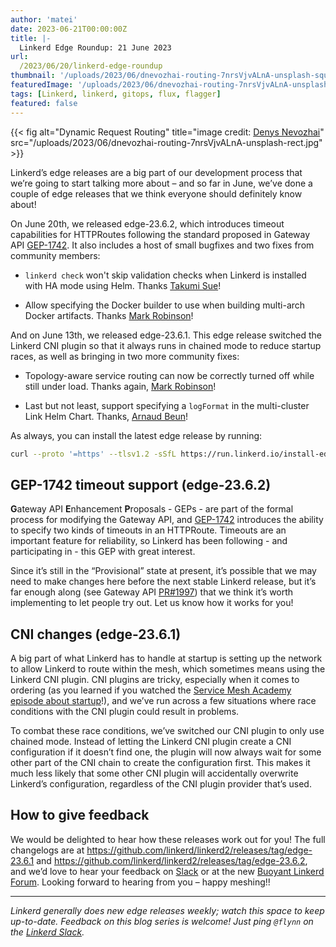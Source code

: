 ```yaml
---
author: 'matei'
date: 2023-06-21T00:00:00Z
title: |-
  Linkerd Edge Roundup: 21 June 2023
url:
  /2023/06/20/linkerd-edge-roundup
thumbnail: '/uploads/2023/06/dnevozhai-routing-7nrsVjvALnA-unsplash-square.jpg'
featuredImage: '/uploads/2023/06/dnevozhai-routing-7nrsVjvALnA-unsplash-rect.jpg'
tags: [Linkerd, linkerd, gitops, flux, flagger]
featured: false
---
```


{{< fig
  alt="Dynamic Request Routing"
  title="image credit: [Denys Nevozhai](https://unsplash.com/@dnevozhai?utm_source=unsplash&utm_medium=referral&utm_content=creditCopyText)"
  src="/uploads/2023/06/dnevozhai-routing-7nrsVjvALnA-unsplash-rect.jpg" >}}

Linkerd’s edge releases are a big part of our development process that we’re
going to start talking more about – and so far in June, we’ve done a couple of
edge releases that we think everyone should definitely know about!

On June 20th, we released edge-23.6.2, which introduces timeout capabilities
for HTTPRoutes following the standard proposed in Gateway API
[GEP-1742]. It also includes a
host of small bugfixes and two fixes from community members:

- `linkerd check` won't skip validation checks when Linkerd is installed with
  HA mode using Helm. Thanks [Takumi Sue]!

- Allow specifying the Docker builder to use when building multi-arch Docker
  artifacts. Thanks [Mark Robinson]!

And on June 13th, we released edge-23.6.1. This edge release switched the
Linkerd CNI plugin so that it always runs in chained mode to reduce startup
races, as well as bringing in two more community fixes:

- Topology-aware service routing can now be correctly turned off while still
under load. Thanks again, [Mark Robinson]!

- Last but not least, support specifying a `logFormat` in the multi-cluster
  Link Helm Chart. Thanks, [Arnaud Beun]!

As always, you can install the latest edge release by running:

```bash
curl --proto '=https' --tlsv1.2 -sSfL https://run.linkerd.io/install-edge | sh
```

[Takumi Sue]: https://github.com/mikutas
[Mark Robinson]: https://github.com/MarkSRobinson
[Arnaud Beun]: https://github.com/bunnybilou

## GEP-1742 timeout support (edge-23.6.2)

**G**ateway API **E**nhancement **P**roposals - GEPs - are part of the formal
process for modifying the Gateway API, and [GEP-1742] introduces the ability
to specify two kinds of timeouts in an HTTPRoute. Timeouts are an important
feature for reliability, so Linkerd has been following - and participating
in - this GEP with great interest.

Since it’s still in the “Provisional” state at present, it’s possible that we
may need to make changes here before the next stable Linkerd release, but it’s
far enough along (see Gateway API [PR#1997]) that we think it’s worth
implementing to let people try out. Let us know how it works for you!

[GEP-1742]: https://gateway-api.sigs.k8s.io/geps/gep-1742/
[PR#1997]: https://github.com/kubernetes-sigs/gateway-api/pull/1997

## CNI changes (edge-23.6.1)

A big part of what Linkerd has to handle at startup is setting up the network
to allow Linkerd to route within the mesh, which sometimes means using the
Linkerd CNI plugin. CNI plugins are tricky, especially when it comes to
ordering (as you learned if you watched the [Service Mesh Academy episode
about startup]!), and we’ve run across a few situations where race conditions
with the CNI plugin could result in problems.

To combat these race conditions, we’ve switched our CNI plugin to only use
chained mode. Instead of letting the Linkerd CNI plugin create a CNI
configuration if it doesn’t find one, the plugin will now always wait for some
other part of the CNI chain to create the configuration first. This makes it
much less likely that some other CNI plugin will accidentally overwrite
Linkerd’s configuration, regardless of the CNI plugin provider that’s used.

## How to give feedback

We would be delighted to hear how these releases work out for you! The full
changelogs are at
<https://github.com/linkerd/linkerd2/releases/tag/edge-23.6.1> and
<https://github.com/linkerd/linkerd2/releases/tag/edge-23.6.2>, and we’d love
to hear your feedback on [Slack](https://slack.linkerd.io) or at the new
[Buoyant Linkerd Forum](https://linkerd.buoyant.io). Looking forward to
hearing from you – happy meshing!!

[Service Mesh Academy episode about startup]: https://buoyant.io/service-mesh-academy/what-really-happens-at-startup

----

_Linkerd generally does new edge releases weekly; watch this space to keep up-to-date. Feedback on this blog series is welcome! Just ping `@flynn` on the [Linkerd Slack](https://slack.linkerd.io)._
